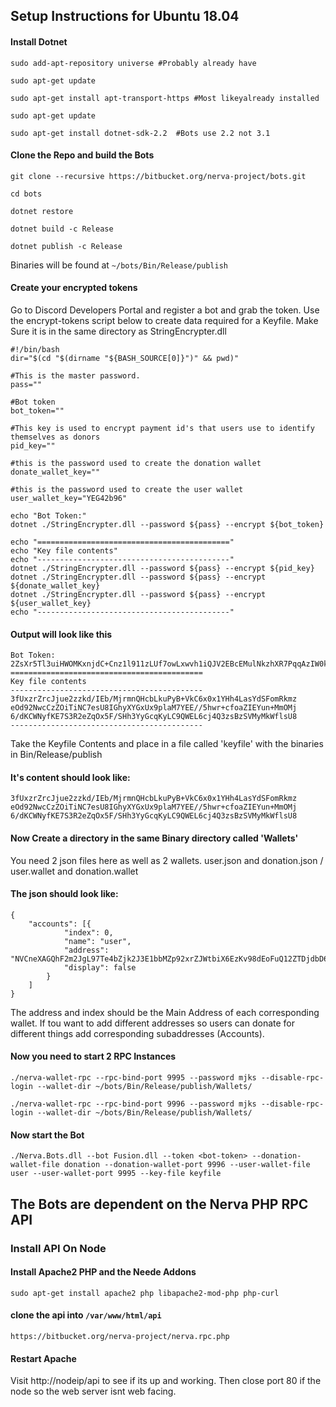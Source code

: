 ## Setup Instructions for Ubuntu 18.04

#### Install Dotnet

`sudo add-apt-repository universe #Probably already have`

`sudo apt-get update`

`sudo apt-get install apt-transport-https #Most likeyalready installed`

`sudo apt-get update`

`sudo apt-get install dotnet-sdk-2.2  #Bots use 2.2 not 3.1`

#### Clone the Repo and build the Bots

`git clone --recursive https://bitbucket.org/nerva-project/bots.git`

`cd bots`

`dotnet restore`

`dotnet build -c Release`

`dotnet publish -c Release`

Binaries will be found at `~/bots/Bin/Release/publish`

#### Create your encrypted tokens

Go to Discord Developers Portal and register a bot and grab the token. Use the encrypt-tokens script below to create data required for a Keyfile.  Make Sure it is in the same directory as StringEncrypter.dll

```
#!/bin/bash
dir="$(cd "$(dirname "${BASH_SOURCE[0]}")" && pwd)"

#This is the master password. 
pass=""

#Bot token
bot_token=""

#This key is used to encrypt payment id's that users use to identify themselves as donors
pid_key=""

#this is the password used to create the donation wallet
donate_wallet_key=""

#this is the password used to create the user wallet
user_wallet_key="YEG42b96"

echo "Bot Token:"
dotnet ./StringEncrypter.dll --password ${pass} --encrypt ${bot_token}

echo "==========================================="
echo "Key file contents"
echo "-------------------------------------------"
dotnet ./StringEncrypter.dll --password ${pass} --encrypt ${pid_key}
dotnet ./StringEncrypter.dll --password ${pass} --encrypt ${donate_wallet_key}
dotnet ./StringEncrypter.dll --password ${pass} --encrypt ${user_wallet_key}
echo "-------------------------------------------"
```
#### Output will look like this 

```
Bot Token:
2ZsXr5Tl3uiHWOMKxnjdC+Cnz1l911zLUf7owLxwvh1iQJV2EBcEMulNkzhXR7PqqAzIW0k143et11VvZCoMF09fiYtOHv55js9+CKmMfcMilaLrCiDXOVqwpR18JZQ1
===========================================
Key file contents
-------------------------------------------
3fUxzrZrcJjue2zzkd/IEb/MjrmnQHcbLkuPyB+VkC6x0x1YHh4LasYdSFomRkmz
eOd92NwcCzZOiTiNC7esU8IGhyXYGxUx9plaM7YEE//5hwr+cfoaZIEYun+MmOMj
6/dKCWNyfKE7S3R2eZqOx5F/SHh3YyGcqKyLC9QWEL6cj4Q3zsBzSVMyMkWflsU8
-------------------------------------------
```

Take the Keyfile Contents and place in a file called 'keyfile' with the binaries in Bin/Release/publish

#### It's content should look like:

```
3fUxzrZrcJjue2zzkd/IEb/MjrmnQHcbLkuPyB+VkC6x0x1YHh4LasYdSFomRkmz
eOd92NwcCzZOiTiNC7esU8IGhyXYGxUx9plaM7YEE//5hwr+cfoaZIEYun+MmOMj
6/dKCWNyfKE7S3R2eZqOx5F/SHh3YyGcqKyLC9QWEL6cj4Q3zsBzSVMyMkWflsU8
```

#### Now Create a directory in the same Binary directory called 'Wallets'
You need 2 json files here as well as 2 wallets.  user.json and donation.json / user.wallet and donation.wallet

#### The json should look like:

```
{
    "accounts": [{
            "index": 0,
            "name": "user",
            "address": "NVCneXAGQhF2m2JgL97Te4bZjk2J3E1bbMZp92xrZJWtbiX6EzKv98dEoFuQ12ZTDjdbD6yWfv2DHEiAiuMtTJAci4L42f7C",
            "display": false
        }
    ]
}
```

The address and index should be the Main Address of each corresponding wallet.  If tou want to add different addresses 
so users can donate for different things add corresponding subaddresses (Accounts).  

#### Now you need to start 2 RPC Instances 

`./nerva-wallet-rpc --rpc-bind-port 9995 --password mjks --disable-rpc-login --wallet-dir ~/bots/Bin/Release/publish/Wallets/`

`./nerva-wallet-rpc --rpc-bind-port 9996 --password mjks --disable-rpc-login --wallet-dir ~/bots/Bin/Release/publish/Wallets/`

#### Now start the Bot

`./Nerva.Bots.dll --bot Fusion.dll --token <bot-token> --donation-wallet-file donation --donation-wallet-port 9996 --user-wallet-file user --user-wallet-port 9995 --key-file keyfile`

## The Bots are dependent on the Nerva PHP RPC API

### Install API On Node

#### Install Apache2 PHP and the Neede Addons

`sudo apt-get install apache2 php libapache2-mod-php php-curl`

#### clone the api into `/var/www/html/api`

`https://bitbucket.org/nerva-project/nerva.rpc.php`

#### Restart Apache

Visit http://nodeip/api to see if its up and working.   Then close port 80 if the node so the web server isnt web facing. 